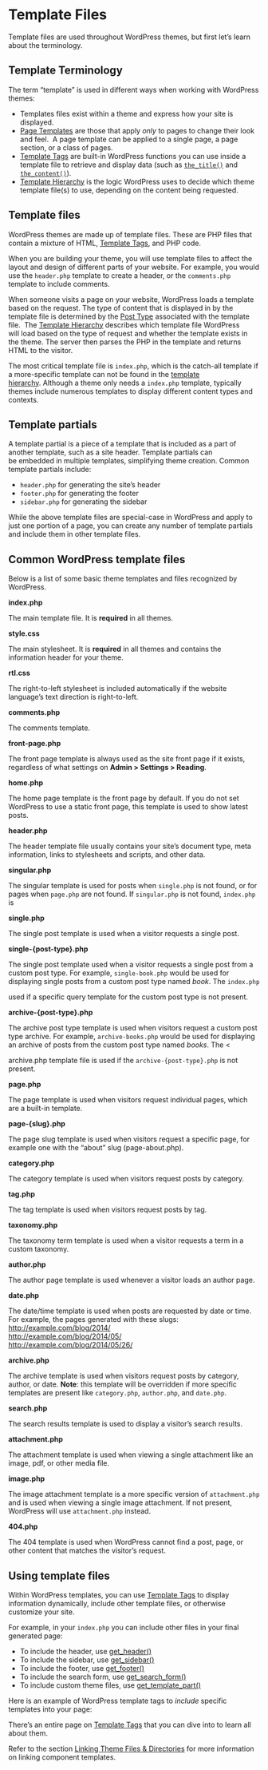 # Template Files

Template files are used throughout WordPress themes, but first let’s learn about the terminology.

## Template Terminology

The term “template” is used in different ways when working with WordPress themes:

*   Templates files exist within a theme and express how your site is displayed.
*   [Page Templates](https://developer.wordpress.org/themes/template-files-section/page-template-files/ "Page Templates") are those that apply *only* to pages to change their look and feel.  A page template can be applied to a single page, a page section, or a class of pages.
*   [Template Tags](https://developer.wordpress.org/themes/basics/template-tags/ "Template Tags") are built-in WordPress functions you can use inside a template file to retrieve and display data (such as [`the_title()`](https://developer.wordpress.org/reference/hooks/the_title/ "Function Reference/the title") and [`the_content()`](https://developer.wordpress.org/reference/hooks/the_content/ "Function Reference/the content")).
*   [Template Hierarchy](https://developer.wordpress.org/themes/basics/template-hierarchy/ "Template Hierarchy") is the logic WordPress uses to decide which theme template file(s) to use, depending on the content being requested.

## Template files

WordPress themes are made up of template files. These are PHP files that contain a mixture of HTML, [Template Tags](https://developer.wordpress.org/themes/basics/template-tags/ "Template Tags"), and PHP code.

When you are building your theme, you will use template files to affect the layout and design of different parts of your website. For example, you would use the `header.php` template to create a header, or the `comments.php` template to include comments.

When someone visits a page on your website, WordPress loads a template based on the request. The type of content that is displayed in by the template file is determined by the [Post Type](https://developer.wordpress.org/themes/basics/post-types/) associated with the template file.  The [Template Hierarchy](https://developer.wordpress.org/themes/basics/template-hierarchy/ "Template Hierarchy") describes which template file WordPress will load based on the type of request and whether the template exists in the theme. The server then parses the PHP in the template and returns HTML to the visitor.

The most critical template file is `index.php`, which is the catch-all template if a more-specific template can not be found in the [template hierarchy](https://developer.wordpress.org/themes/basics/template-hierarchy/). Although a theme only needs a `index.php` template, typically themes include numerous templates to display different content types and contexts.

## Template partials

A template partial is a piece of a template that is included as a part of another template, such as a site header. Template partials can be embedded in multiple templates, simplifying theme creation. Common template partials include:

*   `header.php` for generating the site’s header
*   `footer.php` for generating the footer
*   `sidebar.php` for generating the sidebar

While the above template files are special-case in WordPress and apply to just one portion of a page, you can create any number of template partials and include them in other template files.

## Common WordPress template files

Below is a list of some basic theme templates and files recognized by WordPress.

**index.php**

The main template file. It is **required** in all themes.

**style.css**

The main stylesheet. It is **required** in all themes and contains the information header for your theme.

**rtl.css**

The right-to-left stylesheet is included automatically if the website language’s text direction is right-to-left.

**comments.php**

The comments template.

**front-page.php**

The front page template is always used as the site front page if it exists, regardless of what settings on **Admin > Settings > Reading**.

**home.php**

The home page template is the front page by default. If you do not set WordPress to use a static front page, this template is used to show latest posts.

**header.php**

The header template file usually contains your site’s document type, meta information, links to stylesheets and scripts, and other data.

**singular.php**

The singular template is used for posts when `single.php` is not found, or for pages when `page.php` are not found. If `singular.php` is not found, `index.php` is

**single.php**

The single post template is used when a visitor requests a single post.

**single-{post-type}.php**

The single post template used when a visitor requests a single post from a custom post type. For example, `single-book.php` would be used for displaying single posts from a custom post type named *book*. The `index.php`

used if a specific query template for the custom post type is not present.

**archive-{post-type}.php**

The archive post type template is used when visitors request a custom post type archive. For example, `archive-books.php` would be used for displaying an archive of posts from the custom post type named *books*. The <

archive.php template file is used if the `archive-{post-type}.php` is not present.

**page.php**

The page template is used when visitors request individual pages, which are a built-in template.

**page-{slug}.php**

The page slug template is used when visitors request a specific page, for example one with the “about” slug (page-about.php).

**category.php**

The category template is used when visitors request posts by category.

**tag.php**

The tag template is used when visitors request posts by tag.

**taxonomy.php**

The taxonomy term template is used when a visitor requests a term in a custom taxonomy.

**author.php**

The author page template is used whenever a visitor loads an author page.

**date.php**

The date/time template is used when posts are requested by date or time. For example, the pages generated with these slugs:  
http://example.com/blog/2014/  
http://example.com/blog/2014/05/  
http://example.com/blog/2014/05/26/

**archive.php**

The archive template is used when visitors request posts by category, author, or date. **Note**: this template will be overridden if more specific templates are present like `category.php`, `author.php`, and `date.php`.

**search.php**

The search results template is used to display a visitor’s search results.

**attachment.php**

The attachment template is used when viewing a single attachment like an image, pdf, or other media file.

**image.php**

The image attachment template is a more specific version of `attachment.php` and is used when viewing a single image attachment. If not present, WordPress will use `attachment.php` instead.

**404.php**

The 404 template is used when WordPress cannot find a post, page, or other content that matches the visitor’s request.

## Using template files

Within WordPress templates, you can use [Template Tags](https://developer.wordpress.org/themes/basics/template-tags/ "Template Tags") to display information dynamically, include other template files, or otherwise customize your site.

For example, in your `index.php` you can include other files in your final generated page:

*   To include the header, use [get\_header()](https://developer.wordpress.org/reference/functions/get_header/ "Function Reference/get header")
*   To include the sidebar, use [get\_sidebar()](https://developer.wordpress.org/reference/functions/get_sidebar/ "Function Reference/get sidebar")
*   To include the footer, use [get\_footer()](https://developer.wordpress.org/reference/functions/get_footer/ "Function Reference/get footer")
*   To include the search form, use [get\_search\_form()](https://developer.wordpress.org/reference/functions/get_search_form/ "Function Reference/get search form")
*   To include custom theme files, use [get\_template\_part()](https://developer.wordpress.org/reference/functions/get_template_part/ "Function Reference/get template part")

Here is an example of WordPress template tags to *include* specific templates into your page:

</p>
<?php get\_sidebar(); ?>
<?php get\_template\_part( 'featured-content' ); ?>
<?php get\_footer(); ?>
<p>

There’s an entire page on [Template Tags](https://developer.wordpress.org/themes/basics/template-tags/ "Template Tags") that you can dive into to learn all about them.

Refer to the section [Linking Theme Files & Directories](https://developer.wordpress.org/themes/basics/linking-theme-files-directories/ "Linking Theme Files & Directories") for more information on linking component templates.